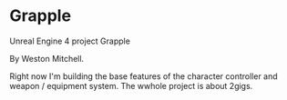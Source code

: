 # Grapple
Unreal Engine 4 project Grapple

By Weston Mitchell.

Right now I'm building the base features of the character controller and weapon / equipment system.
The wwhole project is about 2gigs.
